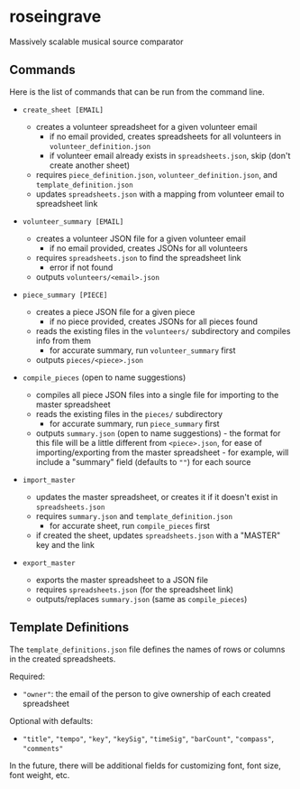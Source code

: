 # roseingrave

Massively scalable musical source comparator

## Commands

Here is the list of commands that can be run from the command line.

- `create_sheet [EMAIL]`

  - creates a volunteer spreadsheet for a given volunteer email
    - if no email provided, creates spreadsheets for all volunteers in `volunteer_definition.json`
    - if volunteer email already exists in `spreadsheets.json`, skip (don't create another sheet)
  - requires `piece_definition.json`, `volunteer_definition.json`, and `template_definition.json`
  - updates `spreadsheets.json` with a mapping from volunteer email to spreadsheet link

- `volunteer_summary [EMAIL]`

  - creates a volunteer JSON file for a given volunteer email
    - if no email provided, creates JSONs for all volunteers
  - requires `spreadsheets.json` to find the spreadsheet link
    - error if not found
  - outputs `volunteers/<email>.json`

- `piece_summary [PIECE]`

  - creates a piece JSON file for a given piece
    - if no piece provided, creates JSONs for all pieces found​
  - reads the existing files in the `volunteers/` subdirectory and compiles info from them
    - for accurate summary, run `volunteer_summary` first
  - outputs `pieces/<piece>.json`

- `compile_pieces` (open to name suggestions)
  - compiles all piece JSON files into a single file for importing to the master spreadsheet
  - reads the existing files in the `pieces/` subdirectory
    - for accurate summary, run `piece_summary` first
  - outputs `summary.json` (open to name suggestions) - the format for this file will be a little different from `<piece>.json`, for ease of importing/exporting from the master spreadsheet - for example, will include a "summary" field (defaults to `""`) for each source
    ​
- `import_master`

  - updates the master spreadsheet, or creates it if it doesn't exist in `spreadsheets.json`
  - requires `summary.json` and `template_definition.json`
    - for accurate sheet, run `compile_pieces` first
  - if created the sheet, updates `spreadsheets.json` with a "MASTER" key and the link

- `export_master`
  - exports the master spreadsheet to a JSON file
  - requires `spreadsheets.json` (for the spreadsheet link)
  - outputs/replaces `summary.json` (same as `compile_pieces`)

## Template Definitions

The `template_definitions.json` file defines the names of rows or columns in the created spreadsheets.

Required:

- `"owner"`: the email of the person to give ownership of each created spreadsheet

Optional with defaults:

- `"title"`, `"tempo"`, `"key"`, `"keySig"`, `"timeSig"`, `"barCount"`, `"compass"`, `"comments"`

In the future, there will be additional fields for customizing font, font size, font weight, etc.
